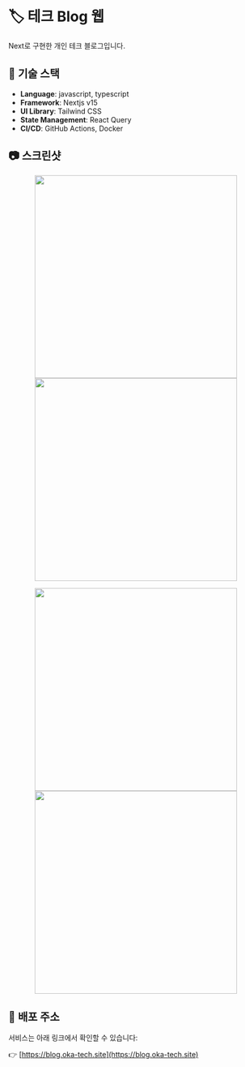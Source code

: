 # 🏷️ 테크 Blog 웹

Next로 구현한 개인 테크 블로그입니다.

## 🚀 기술 스택

- **Language**: javascript, typescript
- **Framework**: Nextjs v15
- **UI Library**: Tailwind CSS  
- **State Management**: React Query  
- **CI/CD**: GitHub Actions, Docker

## 📷 스크린샷

<p align="center">
  <img src="https://kr.object.ncloudstorage.com/oka-tech/images/blog_01.png" width="400"/>
  <img src="https://kr.object.ncloudstorage.com/oka-tech/images/blog_02.png" width="400"/>
</p>
<p align="center">
  <img src="https://kr.object.ncloudstorage.com/oka-tech/images/blog_03.png" width="400"/>
  <img src="https://kr.object.ncloudstorage.com/oka-tech/images/blog_04.png" width="400"/>
</p>

## 🔗 배포 주소

서비스는 아래 링크에서 확인할 수 있습니다:

👉 [https://blog.oka-tech.site](https://blog.oka-tech.site)

